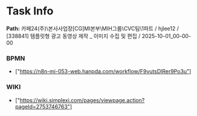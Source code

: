 # Task Info

**Path:** 카페24(주)\본사사업장\[CG]MI본부\MIH그룹\CVC팀\1파트 / hjlee12 / [338841] 템플릿형 광고 동영상 제작 _ 이미지 수집 및 편집 / 2025-10-01_00-00-00

### BPMN
- ["https://n8n-mi-053-web.hanpda.com/workflow/F9vutsDlRer9Po3u"]

### WIKI
- ["https://wiki.simplexi.com/pages/viewpage.action?pageId=2753746763"]

